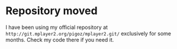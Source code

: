 Repository moved
================

I have been using my official repository at `http://git.mplayer2.org/pigoz/mplayer2.git/` exclusively for some months. Check my code there if you need it.
